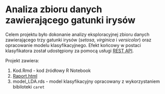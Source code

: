 # Analiza zbioru danych zawierającego gatunki irysów

Celem projektu było dokonanie analizy eksploracyjnej zbioru danych zawierającego trzy gatunki irysów (_setosa_, _virginica_ i _versicolor_) oraz opracowanie modelu klasyfikacyjnego. Efekt końcowy w postaci klasyfikatora został udostępiony za pomocą usługi [REST API](https://github.com/kadyb/model-REST-API).


Projekt zawiera:
1. Kod.Rmd - kod źródłowy R Notebook
2. [Raport.html](https://kadyb.github.io/irises-analysis/Raport.html)
3. model_LDA.rds - model klasyfikacyjny opracowany z wykorzystaniem bibiloteki `caret`
